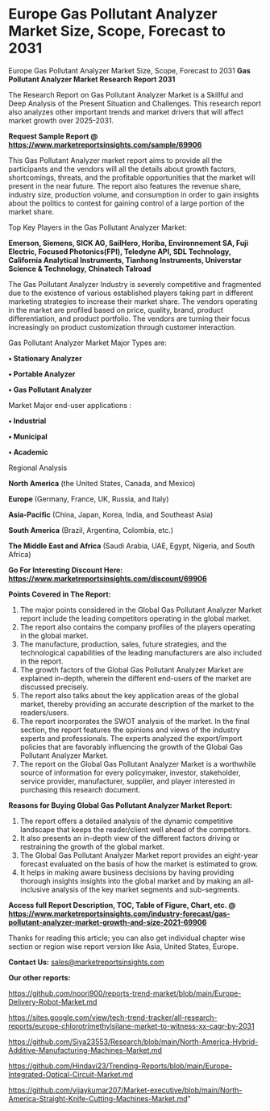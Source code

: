 # Europe Gas Pollutant Analyzer Market Size, Scope, Forecast to 2031
Europe Gas Pollutant Analyzer Market Size, Scope, Forecast to 2031
<strong>Gas Pollutant Analyzer Market Research Report 2031</strong>

The Research Report on Gas Pollutant Analyzer Market is a Skillful and Deep Analysis of the Present Situation and Challenges. This research report also analyzes other important trends and market drivers that will affect market growth over 2025-2031.

<strong>Request Sample Report @ <a href=https://www.marketreportsinsights.com/sample/69906>https://www.marketreportsinsights.com/sample/69906</a></strong>

This Gas Pollutant Analyzer market report aims to provide all the participants and the vendors will all the details about growth factors, shortcomings, threats, and the profitable opportunities that the market will present in the near future. The report also features the revenue share, industry size, production volume, and consumption in order to gain insights about the politics to contest for gaining control of a large portion of the market share.

Top Key Players in the Gas Pollutant Analyzer Market:

<strong>Emerson, Siemens, SICK AG, SailHero, Horiba, Environnement SA, Fuji Electric, Focused Photonics(FPI), Teledyne API, SDL Technology, California Analytical Instruments, Tianhong Instruments, Universtar Science & Technology, Chinatech Talroad</strong>

The Gas Pollutant Analyzer Industry is severely competitive and fragmented due to the existence of various established players taking part in different marketing strategies to increase their market share. The vendors operating in the market are profiled based on price, quality, brand, product differentiation, and product portfolio. The vendors are turning their focus increasingly on product customization through customer interaction.

Gas Pollutant Analyzer Market Major Types are:

<strong>• Stationary Analyzer

• Portable Analyzer

• Gas Pollutant Analyzer</strong>

Market Major end-user applications :

<strong>• Industrial

• Municipal

• Academic</strong>

Regional Analysis

</u><strong><b>North America</b></strong> (the United States, Canada, and Mexico)

<strong><b>Europe </b></strong>(Germany, France, UK, Russia, and Italy)

<strong><b>Asia-Pacific</b></strong> (China, Japan, Korea, India, and Southeast Asia)

<strong><b>South America</b></strong> (Brazil, Argentina, Colombia, etc.)

<strong><b>The Middle East and Africa</b></strong> (Saudi Arabia, UAE, Egypt, Nigeria, and South Africa)

<strong>Go For Interesting Discount Here: <a href=https://www.marketreportsinsights.com/discount/69906>https://www.marketreportsinsights.com/discount/69906</a></strong>

<strong>Points Covered in The Report:</strong>
<ol>
  <li>The major points considered in the Global Gas Pollutant Analyzer Market report include the leading competitors operating in the global market.</li>
  <li>The report also contains the company profiles of the players operating in the global market.</li>
  <li>The manufacture, production, sales, future strategies, and the technological capabilities of the leading manufacturers are also included in the report.</li>
  <li>The growth factors of the Global Gas Pollutant Analyzer Market are explained in-depth, wherein the different end-users of the market are discussed precisely.</li>
  <li>The report also talks about the key application areas of the global market, thereby providing an accurate description of the market to the readers/users.</li>
  <li>The report incorporates the SWOT analysis of the market. In the final section, the report features the opinions and views of the industry experts and professionals. The experts analyzed the export/import policies that are favorably influencing the growth of the Global Gas Pollutant Analyzer Market.</li>
  <li>The report on the Global Gas Pollutant Analyzer Market is a worthwhile source of information for every policymaker, investor, stakeholder, service provider, manufacturer, supplier, and player interested in purchasing this research document.</li>
</ol>
<strong>Reasons for Buying Global Gas Pollutant Analyzer Market Report:</strong>

<ol>
  <li>The report offers a detailed analysis of the dynamic competitive landscape that keeps the reader/client well ahead of the competitors.</li>
  <li>It also presents an in-depth view of the different factors driving or restraining the growth of the global market.</li>
  <li>The Global Gas Pollutant Analyzer Market report provides an eight-year forecast evaluated on the basis of how the market is estimated to grow.</li>
  <li>It helps in making aware business decisions by having providing thorough insights insights into the global market and by making an all-inclusive analysis of the key market segments and sub-segments.</li>
</ol>
<strong>Access full Report Description, TOC, Table of Figure, Chart, etc. @ <a href=https://www.marketreportsinsights.com/industry-forecast/gas-pollutant-analyzer-market-growth-and-size-2021-69906>https://www.marketreportsinsights.com/industry-forecast/gas-pollutant-analyzer-market-growth-and-size-2021-69906</a></strong>


Thanks for reading this article; you can also get individual chapter wise section or region wise report version like Asia, United States, Europe.

<strong>Contact Us:</strong>
sales@marketreportsinsights.com

<strong>Our other reports:</strong>

<a href=https://github.com/noori900/reports-trend-market/blob/main/Europe-Delivery-Robot-Market.md>https://github.com/noori900/reports-trend-market/blob/main/Europe-Delivery-Robot-Market.md</a>

<a href=https://sites.google.com/view/tech-trend-tracker/all-research-reports/europe-chlorotrimethylsilane-market-to-witness-xx-cagr-by-2031>https://sites.google.com/view/tech-trend-tracker/all-research-reports/europe-chlorotrimethylsilane-market-to-witness-xx-cagr-by-2031</a>

<a href=https://github.com/Siya23553/Research/blob/main/North-America-Hybrid-Additive-Manufacturing-Machines-Market.md>https://github.com/Siya23553/Research/blob/main/North-America-Hybrid-Additive-Manufacturing-Machines-Market.md</a>

<a href=https://github.com/Hindavi23/Trending-Reports/blob/main/Europe-Integrated-Optical-Circuit-Market.md>https://github.com/Hindavi23/Trending-Reports/blob/main/Europe-Integrated-Optical-Circuit-Market.md</a>

<a href=https://github.com/vijaykumar207/Market-executive/blob/main/North-America-Straight-Knife-Cutting-Machines-Market.md>https://github.com/vijaykumar207/Market-executive/blob/main/North-America-Straight-Knife-Cutting-Machines-Market.md</a>"
